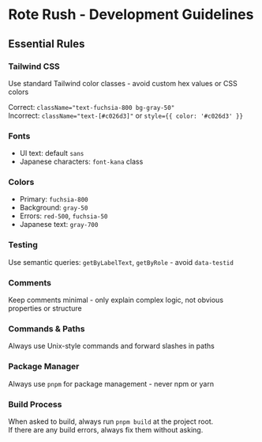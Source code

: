 # Rote Rush - Development Guidelines

## Essential Rules

### Tailwind CSS

Use standard Tailwind color classes - avoid custom hex values or CSS colors

Correct: `className="text-fuchsia-800 bg-gray-50"`  
Incorrect: `className="text-[#c026d3]"` or `style={{ color: '#c026d3' }}`

### Fonts

- UI text: default `sans`
- Japanese characters: `font-kana` class

### Colors

- Primary: `fuchsia-800`
- Background: `gray-50`
- Errors: `red-500`, `fuchsia-50`
- Japanese text: `gray-700`

### Testing

Use semantic queries: `getByLabelText`, `getByRole` - avoid `data-testid`

### Comments

Keep comments minimal - only explain complex logic, not obvious properties or structure

### Commands & Paths

Always use Unix-style commands and forward slashes in paths

### Package Manager

Always use `pnpm` for package management - never npm or yarn

### Build Process

When asked to build, always run `pnpm build` at the project root.  
If there are any build errors, always fix them without asking.

